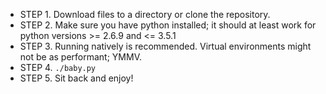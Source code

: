- STEP 1. Download files to a directory or clone the repository.
- STEP 2. Make sure you have python installed; it should at least work for python versions >= 2.6.9 and <= 3.5.1 
- STEP 3. Running natively is recommended. Virtual environments might not be as performant; YMMV.
- STEP 4. `./baby.py`
- STEP 5. Sit back and enjoy!
